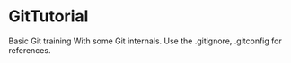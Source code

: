 # GitTutorial
Basic Git training With some Git internals.
Use the .gitignore, .gitconfig for references.
